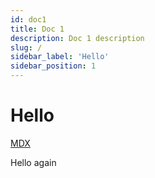 ```yaml
---
id: doc1
title: Doc 1
description: Doc 1 description
slug: /
sidebar_label: 'Hello'
sidebar_position: 1
---
```


# Hello

[MDX](https://mdxjs.com "title")

Hello again
